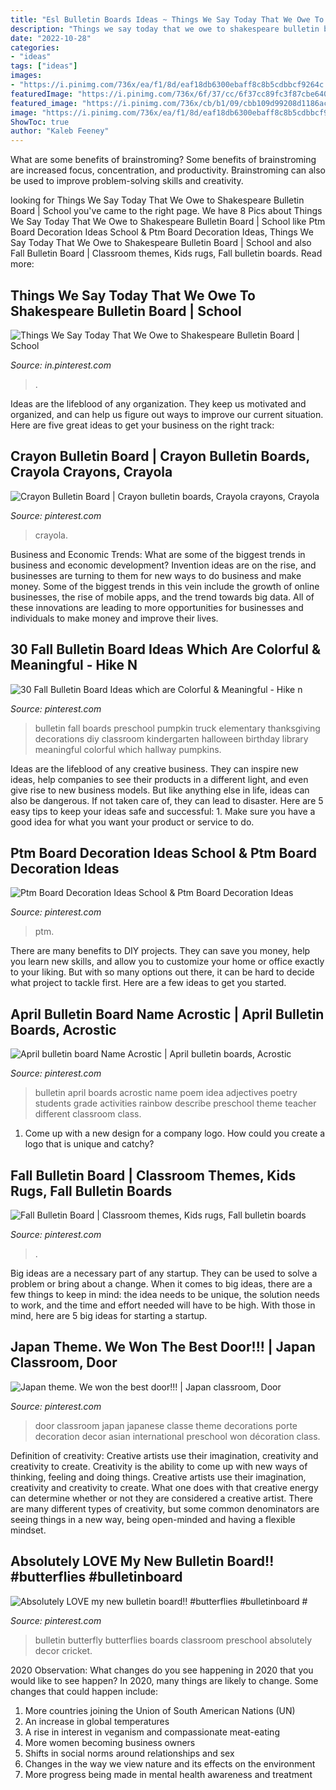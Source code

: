 ```yaml
---
title: "Esl Bulletin Boards Ideas ~ Things We Say Today That We Owe To Shakespeare Bulletin Board"
description: "Things we say today that we owe to shakespeare bulletin board"
date: "2022-10-28"
categories:
- "ideas"
tags: ["ideas"]
images:
- "https://i.pinimg.com/736x/ea/f1/8d/eaf18db6300ebaff8c8b5cdbbcf9264c.jpg"
featuredImage: "https://i.pinimg.com/736x/6f/37/cc/6f37cc89fc3f87cbe640e6ce01558d66.jpg"
featured_image: "https://i.pinimg.com/736x/cb/b1/09/cbb109d99208d1186ace179488b1a325.jpg"
image: "https://i.pinimg.com/736x/ea/f1/8d/eaf18db6300ebaff8c8b5cdbbcf9264c.jpg"
ShowToc: true
author: "Kaleb Feeney"
---
```



What are some benefits of brainstroming?
Some benefits of brainstroming are increased focus, concentration, and productivity. Brainstroming can also be used to improve problem-solving skills and creativity.

	

		
looking for Things We Say Today That We Owe to Shakespeare Bulletin Board | School you've came to the right page. We have 8 Pics about Things We Say Today That We Owe to Shakespeare Bulletin Board | School like Ptm Board Decoration Ideas School &amp; Ptm Board Decoration Ideas, Things We Say Today That We Owe to Shakespeare Bulletin Board | School and also Fall Bulletin Board | Classroom themes, Kids rugs, Fall bulletin boards. Read more:
		
    
## Things We Say Today That We Owe To Shakespeare Bulletin Board | School

<img loading=lazy src="https://i.pinimg.com/736x/cb/b1/09/cbb109d99208d1186ace179488b1a325.jpg" onerror="this.onerror=null;this.src='https://tse2.mm.bing.net/th?id=OIP.9gOvhW9ZEsU2VL4wMX-6PQHaFq&amp;pid=15.1';" alt="Things We Say Today That We Owe to Shakespeare Bulletin Board | School">

_Source: in.pinterest.com_

>. 

	

Ideas are the lifeblood of any organization. They keep us motivated and organized, and can help us figure out ways to improve our current situation. Here are five great ideas to get your business on the right track: 

    
## Crayon Bulletin Board | Crayon Bulletin Boards, Crayola Crayons, Crayola

<img loading=lazy src="https://i.pinimg.com/736x/c1/aa/87/c1aa87356e75ecb70c2bc54ded9fc7d2--crayon-bulletin-boards-crayons.jpg" onerror="this.onerror=null;this.src='https://tse4.mm.bing.net/th?id=OIP.FfmBLci6Ws-efCNUEqNguwHaGG&amp;pid=15.1';" alt="Crayon Bulletin Board | Crayon bulletin boards, Crayola crayons, Crayola">

_Source: pinterest.com_

>crayola. 

	

Business and Economic Trends: What are some of the biggest trends in business and economic development?
Invention ideas are on the rise, and businesses are turning to them for new ways to do business and make money. Some of the biggest trends in this vein include the growth of online businesses, the rise of mobile apps, and the trend towards big data. All of these innovations are leading to more opportunities for businesses and individuals to make money and improve their lives.

    
## 30 Fall Bulletin Board Ideas Which Are Colorful &amp; Meaningful - Hike N

<img loading=lazy src="https://i.pinimg.com/736x/ea/f1/8d/eaf18db6300ebaff8c8b5cdbbcf9264c.jpg" onerror="this.onerror=null;this.src='https://tse2.mm.bing.net/th?id=OIP.muQm6y4z_8zZ4eHtj09NHgHaJ4&amp;pid=15.1';" alt="30 Fall Bulletin Board Ideas which are Colorful &amp; Meaningful - Hike n">

_Source: pinterest.com_

>bulletin fall boards preschool pumpkin truck elementary thanksgiving decorations diy classroom kindergarten halloween birthday library meaningful colorful which hallway pumpkins. 

	

Ideas are the lifeblood of any creative business. They can inspire new ideas, help companies to see their products in a different light, and even give rise to new business models. But like anything else in life, ideas can also be dangerous. If not taken care of, they can lead to disaster. Here are 5 easy tips to keep your ideas safe and successful: 1. Make sure you have a good idea for what you want your product or service to do.

    
## Ptm Board Decoration Ideas School &amp; Ptm Board Decoration Ideas

<img loading=lazy src="https://i.pinimg.com/736x/6f/37/cc/6f37cc89fc3f87cbe640e6ce01558d66.jpg" onerror="this.onerror=null;this.src='https://tse2.mm.bing.net/th?id=OIP.k66BAHuBmpDw2t1tXSdSIAHaL6&amp;pid=15.1';" alt="Ptm Board Decoration Ideas School &amp; Ptm Board Decoration Ideas">

_Source: pinterest.com_

>ptm. 

	

There are many benefits to DIY projects. They can save you money, help you learn new skills, and allow you to customize your home or office exactly to your liking. But with so many options out there, it can be hard to decide what project to tackle first. Here are a few ideas to get you started.

    
## April Bulletin Board Name Acrostic | April Bulletin Boards, Acrostic

<img loading=lazy src="https://i.pinimg.com/736x/e4/a1/00/e4a1008186cb038e10e977889c911a71--april-bulletin-board-ideas-bulletin-boards.jpg" onerror="this.onerror=null;this.src='https://tse4.mm.bing.net/th?id=OIP.gloPOAsfnS3qXl9r-i_XgwHaJ3&amp;pid=15.1';" alt="April bulletin board Name Acrostic | April bulletin boards, Acrostic">

_Source: pinterest.com_

>bulletin april boards acrostic name poem idea adjectives poetry students grade activities rainbow describe preschool theme teacher different classroom class. 

	

1. Come up with a new design for a company logo. How could you create a logo that is unique and catchy?

    
## Fall Bulletin Board | Classroom Themes, Kids Rugs, Fall Bulletin Boards

<img loading=lazy src="https://i.pinimg.com/736x/af/6f/19/af6f1983752ed4be3a0fc0ef222f1ec8.jpg" onerror="this.onerror=null;this.src='https://tse4.mm.bing.net/th?id=OIP.o1gTxeQBWR_qrISQzmIONgHaJ3&amp;pid=15.1';" alt="Fall Bulletin Board | Classroom themes, Kids rugs, Fall bulletin boards">

_Source: pinterest.com_

>. 

	

Big ideas are a necessary part of any startup. They can be used to solve a problem or bring about a change. When it comes to big ideas, there are a few things to keep in mind: the idea needs to be unique, the solution needs to work, and the time and effort needed will have to be high. With those in mind, here are 5 big ideas for starting a startup.

    
## Japan Theme. We Won The Best Door!!! | Japan Classroom, Door

<img loading=lazy src="https://i.pinimg.com/736x/1d/99/f8/1d99f8d205c74c5c7a5354e72366b308--classroom-door-classroom-ideas.jpg" onerror="this.onerror=null;this.src='https://tse1.mm.bing.net/th?id=OIP.nuh-Yyyl2ct7QycwbNzh4QHaJ4&amp;pid=15.1';" alt="Japan theme. We won the best door!!! | Japan classroom, Door">

_Source: pinterest.com_

>door classroom japan japanese classe theme decorations porte decoration decor asian international preschool won décoration class. 

	

Definition of creativity: Creative artists use their imagination, creativity and creativity to create.
Creativity is the ability to come up with new ways of thinking, feeling and doing things. Creative artists use their imagination, creativity and creativity to create. What one does with that creative energy can determine whether or not they are considered a creative artist. There are many different types of creativity, but some common denominators are seeing things in a new way, being open-minded and having a flexible mindset.

    
## Absolutely LOVE My New Bulletin Board!! #butterflies #bulletinboard #

<img loading=lazy src="https://i.pinimg.com/736x/2f/cd/dd/2fcdddc7a283479bfbc9ba82a126b979.jpg" onerror="this.onerror=null;this.src='https://tse4.mm.bing.net/th?id=OIP.R-ItMdapyiaUzhV8CPRkTgHaFB&amp;pid=15.1';" alt="Absolutely LOVE my new bulletin board!! #butterflies #bulletinboard #">

_Source: pinterest.com_

>bulletin butterfly butterflies boards classroom preschool absolutely decor cricket. 

	

2020 Observation: What changes do you see happening in 2020 that you would like to see happen?
In 2020, many things are likely to change. Some changes that could happen include:
1. More countries joining the Union of South American Nations (UN) 
2. An increase in global temperatures 
3. A rise in interest in veganism and compassionate meat-eating 
4. More women becoming business owners 
5. Shifts in social norms around relationships and sex 
6. Changes in the way we view nature and its effects on the environment 
7. More progress being made in mental health awareness and treatment 

